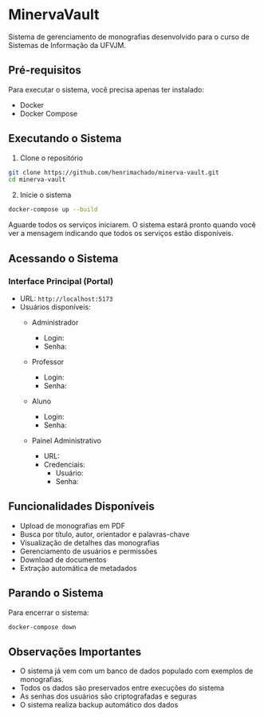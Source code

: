 # MinervaVault

Sistema de gerenciamento de monografias desenvolvido para o curso de Sistemas de Informação da UFVJM.

## Pré-requisitos

Para executar o sistema, você precisa apenas ter instalado:
- Docker
- Docker Compose

## Executando o Sistema

1. Clone o repositório
```bash
git clone https://github.com/henrimachado/minerva-vault.git
cd minerva-vault
```

2. Inicie o sistema
```bash
docker-compose up --build
```

Aguarde todos os serviços iniciarem. O sistema estará pronto quando você ver a mensagem indicando que todos os serviços estão disponíveis.

## Acessando o Sistema
### Interface Principal (Portal)
- URL: ```http://localhost:5173```
- Usuários disponíveis:
    - Administrador
        - Login: 
        - Senha: 

    - Professor
        - Login: 
        - Senha: 

    - Aluno
        - Login: 
        - Senha: 

    - Painel Administrativo
        - URL: 
        - Credenciais:
            - Usuário: 
            - Senha: 

## Funcionalidades Disponíveis
- Upload de monografias em PDF
- Busca por título, autor, orientador e palavras-chave
- Visualização de detalhes das monografias
- Gerenciamento de usuários e permissões
- Download de documentos
- Extração automática de metadados

## Parando o Sistema
Para encerrar o sistema:
```bash
docker-compose down
```
## Observações Importantes
- O sistema já vem com um banco de dados populado com exemplos de monografias.
- Todos os dados são preservados entre execuções do sistema
- As senhas dos usuários são criptografadas e seguras
- O sistema realiza backup automático dos dados